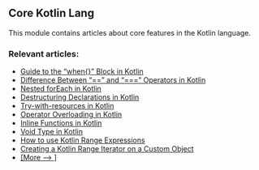 ## Core Kotlin Lang

This module contains articles about core features in the Kotlin language.

### Relevant articles:
- [Guide to the “when{}” Block in Kotlin](https://www.baeldung.com/kotlin-when)
- [Difference Between “==” and “===” Operators in Kotlin](https://www.baeldung.com/kotlin-equality-operators)
- [Nested forEach in Kotlin](https://www.baeldung.com/kotlin-nested-foreach)
- [Destructuring Declarations in Kotlin](https://www.baeldung.com/kotlin-destructuring-declarations)
- [Try-with-resources in Kotlin](https://www.baeldung.com/kotlin-try-with-resources)
- [Operator Overloading in Kotlin](https://www.baeldung.com/kotlin-operator-overloading)
- [Inline Functions in Kotlin](https://www.baeldung.com/kotlin-inline-functions)
- [Void Type in Kotlin](https://www.baeldung.com/kotlin/kotlin-void-type)
- [How to use Kotlin Range Expressions](https://www.baeldung.com/kotlin-ranges)
- [Creating a Kotlin Range Iterator on a Custom Object](https://www.baeldung.com/kotlin-custom-range-iterator)
- [[More --> ]](/core-kotlin-modules/core-kotlin-lang-2)
